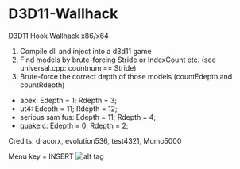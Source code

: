 # D3D11-Wallhack
D3D11 Hook Wallhack x86/x64

1. Compile dll and inject into a d3d11 game
2. Find models by brute-forcing Stride or IndexCount etc. (see universal.cpp: countnum == Stride) 
3. Brute-force the correct depth of those models (countEdepth and countRdepth)

- apex: Edepth = 1; Rdepth = 3; 
- ut4: Edepth = 11; Rdepth = 12;
- serious sam fus: Edepth = 11; Rdepth = 4;
- quake c: Edepth = 0; Rdepth = 2;

Credits: dracorx, evolution536, test4321, Momo5000

Menu key = INSERT
![alt tag](https://github.com/DrNseven/D3D11-Wallhack/blob/master/d3d11wallhack.jpg)
